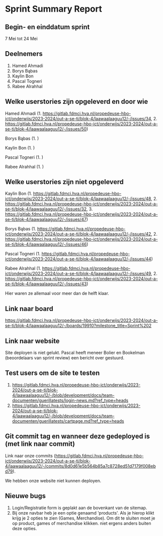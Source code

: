 # Sprint Summary Report

## Begin- en einddatum sprint

7 Mei tot 24 Mei

## Deelnemers

1. Hamed Ahmadi
2. Borys Bąbas
3. Kaylin Bon
4. Pascal Togneri
5. Rabee Alrahhal

## Welke userstories zijn opgeleverd en door wie

Hamed Ahmadi (1. https://gitlab.fdmci.hva.nl/propedeuse-hbo-ict/onderwijs/2023-2024/out-a-se-ti/blok-4/laawaalaaguu12/-/issues/34, 2. https://gitlab.fdmci.hva.nl/propedeuse-hbo-ict/onderwijs/2023-2024/out-a-se-ti/blok-4/laawaalaaguu12/-/issues/50)

Borys Bąbas (1. )

Kaylin Bon (1. )

Pascal Togneri (1. )

Rabee Alrahhal (1. )

## Welke userstories zijn niet opgeleverd

Kaylin Bon (1. https://gitlab.fdmci.hva.nl/propedeuse-hbo-ict/onderwijs/2023-2024/out-a-se-ti/blok-4/laawaalaaguu12/-/issues/48, 2. https://gitlab.fdmci.hva.nl/propedeuse-hbo-ict/onderwijs/2023-2024/out-a-se-ti/blok-4/laawaalaaguu12/-/issues/32, 3. https://gitlab.fdmci.hva.nl/propedeuse-hbo-ict/onderwijs/2023-2024/out-a-se-ti/blok-4/laawaalaaguu12/-/issues/47)

Borys Bąbas (1. https://gitlab.fdmci.hva.nl/propedeuse-hbo-ict/onderwijs/2023-2024/out-a-se-ti/blok-4/laawaalaaguu12/-/issues/42, 2. https://gitlab.fdmci.hva.nl/propedeuse-hbo-ict/onderwijs/2023-2024/out-a-se-ti/blok-4/laawaalaaguu12/-/issues/46)

Pascal Togneri (1. https://gitlab.fdmci.hva.nl/propedeuse-hbo-ict/onderwijs/2023-2024/out-a-se-ti/blok-4/laawaalaaguu12/-/issues/44)

Rabee Alrahhal (1. https://gitlab.fdmci.hva.nl/propedeuse-hbo-ict/onderwijs/2023-2024/out-a-se-ti/blok-4/laawaalaaguu12/-/issues/49, 2. https://gitlab.fdmci.hva.nl/propedeuse-hbo-ict/onderwijs/2023-2024/out-a-se-ti/blok-4/laawaalaaguu12/-/issues/43)

Hier waren ze allemaal voor meer dan de helft klaar.

## Link naar board

https://gitlab.fdmci.hva.nl/propedeuse-hbo-ict/onderwijs/2023-2024/out-a-se-ti/blok-4/laawaalaaguu12/-/boards/19910?milestone_title=Sprint%202

## Link naar website

Site deployen is niet gelukt. Pascal heeft meneer Bolier en Bookelman (beoordelaars van sprint review) een bericht over gestuurd.

## Test users om de site te testen

1. https://gitlab.fdmci.hva.nl/propedeuse-hbo-ict/onderwijs/2023-2024/out-a-se-ti/blok-4/laawaalaaguu12/-/blob/development/docs/team-documenten/guerillatests/login-news.md?ref_type=heads
2. https://gitlab.fdmci.hva.nl/propedeuse-hbo-ict/onderwijs/2023-2024/out-a-se-ti/blok-4/laawaalaaguu12/-/blob/development/docs/team-documenten/guerillatests/cartpage.md?ref_type=heads

## Git commit tag en wanneer deze gedeployed is (met link naar commit)

Link naar onze commits (https://gitlab.fdmci.hva.nl/propedeuse-hbo-ict/onderwijs/2023-2024/out-a-se-ti/blok-4/laawaalaaguu12/-/commits/8d0d61e5b564b85a7c8728ed51d7179f008ebd79).

We hebben onze website niet kunnen deployen.

## Nieuwe bugs

1. Login/Registratie form is geplakt aan de bovenkant van de sitemap.
2. Bij onze navbar heb je een optie genaamd 'products'. Als je hierop klikt krijg je 2 opties te zien (Games, Merchandise). Om dit te sluiten moet je op product, games of merchandise klikken. niet ergens anders buiten deze opties.
